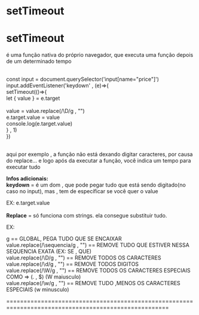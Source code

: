 # setTimeout
<h1>setTimeout</h1>
<p>
  é uma função nativa do próprio navegador,
  que executa uma função depois de um determinado
  tempo
</p>

<br>
const input = document.querySelector('input[name="price"]')<br>
  input.addEventListener('keydown' , (e)=>{<br>
      setTimeout(()=>{<br>
          let { value } = e.target<br>
          <br>
          value = value.replace(/\D/g , "")
          <br>
          e.target.value = value
          <br>
          console.log(e.target.value)<br>
      } , 1)<br>
  })<br>
  <br>
  
  <p>
    aqui por exemplo , a função não está dexando digitar caracteres,
    por causa do replace... e logo após da executar a função, você
    indica um tempo para executar tudo
  </p>

<strong>Infos adicionais:</strong>
 <br>
 <strong>keydown</strong> = é um dom , que pode pegar tudo que está sendo digitado(no caso no input),
 mas , tem de específicar se você quer o value
 
 EX: e.target.value
<br>
<br>
 <strong>Replace</strong> = só funciona com strings. ela consegue substituir  tudo.
 
 EX:<br>
  <p> g == GLOBAL, PEGA TUDO QUE SE ENCAIXAR<br>
   value.replace(/\sequencia/g , "") == REMOVE TUDO QUE ESTIVER NESSA SEQUENCIA EXATA (EX: SE , QUE)<br>
   value.replace(/\D/g , "") == REMOVE TODOS OS CARACTERES<br>
   value.replace(/\d/g , "") == REMOVE TODOS DIGITOS<br>
   value.replace(/\W/g , "") == REMOVE TODOS OS CARACTERES ESPECIAIS COMO => (. , $)  (W maiusculo)<br>
   value.replace(/\w/g , "") == REMOVE TUDO ,MENOS OS CARACTERES ESPECIAIS (w minusculo)<p/>
=====================================================================================================

